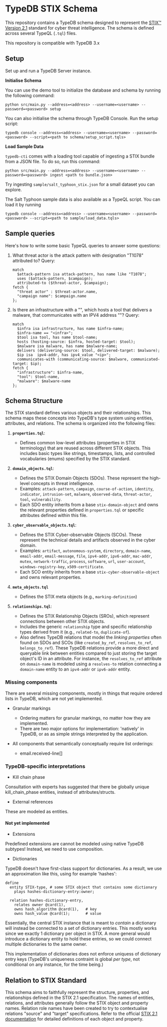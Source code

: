 # TypeDB STIX Schema

This repository contains a TypeDB schema designed to represent the [STIX™ Version 2.1](https://docs.oasis-open.org/cti/stix/v2.1/os/stix-v2.1-os.html) standard for cyber threat intelligence. The schema is defined across several TypeQL (`.tql`) files.

This repository is compatible with TypeDB 3.x

## Setup

Set up and run a TypeDB Server instance.

**Initialise Schema**

You can use the demo tool to initialize the database and schema by running the following command:

```
python src/main.py --address=<address> --username=<username> --password=<password> setup
```

You can also initialise the schema through TypeDB Console. Run the setup script:
```
typedb console --address=<address> --username=<username> --password=<password> --script=<path to schema/setup_script.tqls>
```

**Load Sample Data**

`typedb-cti` comes with a loading tool capable of ingesting a STIX bundle from a JSON file. To do so, run this command:

```
python src/main.py --address=<address> --username=<username> --password=<password> ingest <path to bundle.json>
```

Try ingesting `sample/salt_typhoon_stix.json` for a small dataset you can explore.

The Salt Typhoon sample data is also available as a TypeQL script. You can load it by running
```
typedb console --address=<address> --username=<username> --password=<password> --script=<path to sample/load_data.tqls>
```

## Sample queries

Here's how to write some basic TypeQL queries to answer some questions:

1) What threat actor is the attack pattern with designation "T1078" attributed to?
    Query:
    ```typeql
    match
      $attack-pattern isa attack-pattern, has name like "T1078";
      uses ($attack-pattern, $campaign);
      attributed-to ($threat-actor, $campaign);
    fetch {
      "threat actor" : $threat-actor.name,
      "campaign name": $campaign.name
    };
    ```

2) Is there an infrastructure with a "<infra>", which hosts a tool that delivers a malware, that communicates with an IPV4 address "<ip>"?
    Query:
    ```typeql
    match
      $infra isa infrastructure, has name $infra-name; 
      $infra-name == "<infra>";
      $tool isa tool, has name $tool-name;
      hosts (hosting-source: $infra, hosted-target: $tool);
      $malware isa malware, has name $malware-name;
      delivers (delivering-source: $tool, delivered-target: $malware);
      $ip isa  ipv4-addr, has ipv4_value "<ip>";
      communicates-with (communicating-source: $malware, communicated-target: $ip);
    fetch {
      "infrastructure": $infra-name,
      "tool": $tool-name,
      "malware": $malware-name
    };
    ```


## Schema Structure

The STIX standard defines various objects and their relationships. This schema maps these concepts into TypeDB's type system using entities, attributes, and relations. The schema is organized into the following files:

1.  **`properties.tql`**:
    *   Defines common low-level attributes (properties in STIX terminology) that are reused across different STIX objects. This includes basic types like strings, timestamps, lists, and controlled vocabularies (enums) specified by the STIX standard.

2.  **`domain_objects.tql`**:
    *   Defines the STIX Domain Objects (SDOs). These represent the high-level concepts in threat intelligence.
    *   Examples: `attack-pattern`, `campaign`, `course-of-action`, `identity`, `indicator`, `intrusion-set`, `malware`, `observed-data`, `threat-actor`, `tool`, `vulnerability`.
    *   Each SDO entity inherits from a base `stix-domain-object` and owns the relevant properties defined in `properties.tql` or specific attributes defined within this file.

3.  **`cyber_observable_objects.tql`**:
    *   Defines the STIX Cyber-observable Objects (SCOs). These represent the technical details and artifacts observed in the cyber domain.
    *   Examples: `artifact`, `autonomous-system`, `directory`, `domain-name`, `email-addr`, `email-message`, `file`, `ipv4-addr`, `ipv6-addr`, `mac-addr`, `mutex`, `network-traffic`, `process`, `software`, `url`, `user-account`, `windows-registry-key`, `x509-certificate`.
    *   Each SCO entity inherits from a base `stix-cyber-observable-object` and owns relevant properties.

4. **`meta_objects.tql`**
   * Defines the STIX meta objects (e.g., `marking-definition`)

5.  **`relationships.tql`**:
    *   Defines the STIX Relationship Objects (SROs), which represent connections between other STIX objects.
    *   Includes the generic `relationship` type and specific relationship types derived from it (e.g., `related-to`, `duplicate-of`).
    *   Also defines TypeDB relations that model the *linking properties* often found on SDOs and SCOs (like `created_by_ref`, `resolves_to_ref`, `belongs_to_ref`). These TypeDB relations provide a more direct and queryable link between entities compared to just storing the target object's ID in an attribute. For instance, the `resolves_to_ref` attribute on `domain-name` is modeled using a `resolves-to` relation connecting a `domain-name` entity to an `ipv4-addr` or `ipv6-addr` entity.


### Missing components

There are several missing components, mostly in things that require ordered lists in TypeDB, which are not yet implemented.

* Granular markings
  * Ordering matters for granular markings, no matter how they are implemented.
  * There are two major options for implementation: 'natively' in TypeDB, or as as simple strings interpreted by the application.

* All components that semantically conceptually require list orderings:
  * email.received-line[] 


### TypeDB-specific interpretations

- Kill chain phase 

Consultation with experts has suggested that there be globally unique kill_chain_phase entities, instead of attributes/structs.

- External references

These are modeled as entities.

#### Not yet implemented

- Extensions

Predefined extensions are cannot be modeled using native TypeDB subtypes! Instead, we need to use composition.

- Dictionaries

TypeDB doesn't have first-class support for dictionaries. As a result, we use an approximation like this, using for example 'hashes':
```
define
  entity STIX-type, # some STIX object that contains some dictionary
    plays hashes-dictionary-entry:owner;
  
  relation hashes-dictionary-entry,
    relates owner @card(1),
    owns hash_algorithm @card(1),   # key
    owns hash_value @card(1);       # value
```

Essentially, the central STIX instance that is meant to _contain_ a dictionary will instead be connected to a set of dictionary entries. This mostly works since we exactly 1 dictionary per object in STIX. A more general would introduce a dictionary entity to hold these entries, so we could connect multiple dictionaries to the same owner.

This implementation of dictionaries does not enforce uniquess of dictionary entry keys (TypeDB's uniqueness contraint is global _per type_, not conditional on any instance, for the time being.)


## Relation to STIX Standard

This schema aims to faithfully represent the structure, properties, and relationships defined in the STIX 2.1 specification. The names of entities, relations, and attributes generally follow the STIX object and property names. Relation role names have been created to try to contextualise relations "source" and "target" specifications. Refer to the official [STIX 2.1 documentation](https://docs.oasis-open.org/cti/stix/v2.1/os/stix-v2.1-os.html) for detailed definitions of each object and property. 
